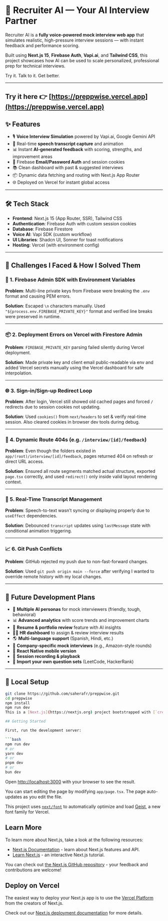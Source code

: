 # 🤖 Recruiter AI — Your AI Interview Partner

Recruiter AI is a **fully voice-powered mock interview web app** that simulates realistic, high-pressure interview sessions — with instant feedback and performance scoring.

Built using **Next.js 15**, **Firebase Auth**, **Vapi.ai**, and **Tailwind CSS**, this project showcases how AI can be used to scale personalized, professional prep for technical interviews.

Try it. Talk to it. Get better.

---


## 
Try it here 👉 [https://preppwise.vercel.app](https://preppwise.vercel.app)
---


## ✨ Features

- 🎙️ **Voice Interview Simulation** powered by Vapi.ai, Google Gemini API
- 💬 Real-time **speech transcript capture** and animation
- 📊 Instant **AI-generated feedback** with scoring, strengths, and improvement areas
- 👤 Firebase **Email/Password Auth** and session cookies
- 📚 Clean dashboard with past & suggested interviews
- 📦 Dynamic data fetching and routing with Next.js App Router
- 🌐 Deployed on Vercel for instant global access

---

## 🛠 Tech Stack

- **Frontend**: Next.js 15 (App Router, SSR), Tailwind CSS
- **Authentication**: Firebase Auth with custom session cookies
- **Database**: Firebase Firestore
- **Voice AI**: Vapi SDK (custom workflow)
- **UI Libraries**: Shadcn UI, Sonner for toast notifications
- **Hosting**: Vercel (with environment config)

---

## 🧠 Challenges I Faced & How I Solved Them

### 🔐 1. Firebase Admin SDK with Environment Variables
**Problem**: Multi-line private keys from Firebase were breaking the `.env` format and causing PEM errors.

**Solution**: Escaped `\n` characters manually. Used `"${process.env.FIREBASE_PRIVATE_KEY}"` format and verified line breaks were preserved in runtime.

---

### 📦 2. Deployment Errors on Vercel with Firestore Admin
**Problem**: `FIREBASE_PRIVATE_KEY` parsing failed silently during Vercel deployment.

**Solution**: Made private key and client email public-readable via env and added Vercel secrets manually using the Vercel dashboard for safe interpolation.

---

### 🌐 3. Sign-in/Sign-up Redirect Loop
**Problem**: After login, Vercel still showed old cached pages and forced `/` redirects due to session cookies not updating.

**Solution**: Used `cookies()` from `next/headers` to set & verify real-time session. Also cleared cookies in browser dev tools during debug.

---

### 🧭 4. Dynamic Route 404s (e.g. `/interview/[id]/feedback`)
**Problem**: Even though the folders existed in `app/(root)/interview/[id]/feedback`, pages returned 404 on refresh or direct URL access.

**Solution**: Ensured all route segments matched actual structure, exported `page.tsx` correctly, and used `redirect()` only inside valid layout rendering context.

---

### 📡 5. Real-Time Transcript Management
**Problem**: Speech-to-text wasn’t syncing or displaying properly due to `useEffect` dependencies.

**Solution**: Debounced `transcript` updates using `lastMessage` state with conditional animation triggering.

---

### 📈 6. Git Push Conflicts
**Problem**: GitHub rejected my push due to non-fast-forward changes.

**Solution**: Used `git push origin main --force` after verifying I wanted to override remote history with my local changes.

---

## 🔮 Future Development Plans

- 👥 **Multiple AI personas** for mock interviewers (friendly, tough, behavioral)
- 📊 **Advanced analytics** with score trends and improvement charts
- 🧾 **Resume & portfolio review** feature with AI insights
- 🧑‍💼 **HR dashboard** to assign & review interview results
- 🌎 **Multi-language support** (Spanish, Hindi, etc.)
- 🧠 **Company-specific mock interviews** (e.g., Amazon-style rounds)
- 📱 **React Native mobile version**
- 🎥 **Session recording & playback**
- 🧩 **Import your own question sets** (LeetCode, HackerRank)

---

## 🚀 Local Setup

```bash
git clone https://github.com/saherafr/preppwise.git
cd preppwise
npm install
npm run dev
This is a [Next.js](https://nextjs.org) project bootstrapped with [`create-next-app`](https://nextjs.org/docs/app/api-reference/cli/create-next-app).

## Getting Started

First, run the development server:

```bash
npm run dev
# or
yarn dev
# or
pnpm dev
# or
bun dev
```

Open [http://localhost:3000](http://localhost:3000) with your browser to see the result.

You can start editing the page by modifying `app/page.tsx`. The page auto-updates as you edit the file.

This project uses [`next/font`](https://nextjs.org/docs/app/building-your-application/optimizing/fonts) to automatically optimize and load [Geist](https://vercel.com/font), a new font family for Vercel.

## Learn More

To learn more about Next.js, take a look at the following resources:

- [Next.js Documentation](https://nextjs.org/docs) - learn about Next.js features and API.
- [Learn Next.js](https://nextjs.org/learn) - an interactive Next.js tutorial.

You can check out [the Next.js GitHub repository](https://github.com/vercel/next.js) - your feedback and contributions are welcome!

## Deploy on Vercel

The easiest way to deploy your Next.js app is to use the [Vercel Platform](https://vercel.com/new?utm_medium=default-template&filter=next.js&utm_source=create-next-app&utm_campaign=create-next-app-readme) from the creators of Next.js.

Check out our [Next.js deployment documentation](https://nextjs.org/docs/app/building-your-application/deploying) for more details.
